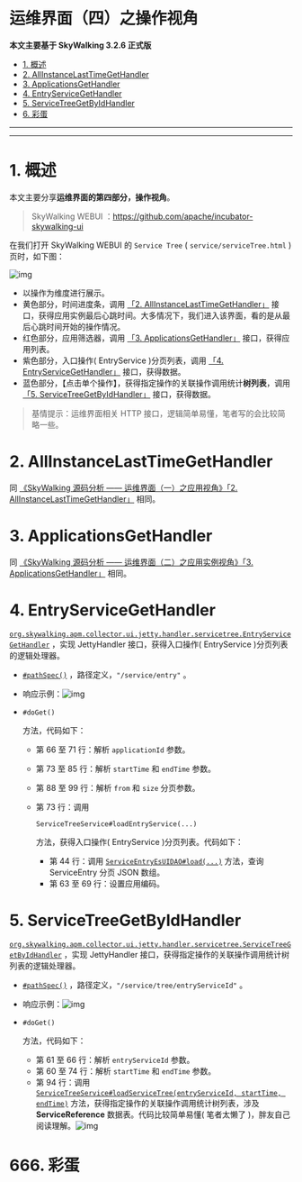# 运维界面（四）之操作视角

**本文主要基于 SkyWalking 3.2.6 正式版**

- [1. 概述](http://www.iocoder.cn/SkyWalking/ui-4-operation/)
- [2. AllInstanceLastTimeGetHandler](http://www.iocoder.cn/SkyWalking/ui-4-operation/)
- [3. ApplicationsGetHandler](http://www.iocoder.cn/SkyWalking/ui-4-operation/)
- [4. EntryServiceGetHandler](http://www.iocoder.cn/SkyWalking/ui-4-operation/)
- [5. ServiceTreeGetByIdHandler](http://www.iocoder.cn/SkyWalking/ui-4-operation/)
- [6. 彩蛋](http://www.iocoder.cn/SkyWalking/ui-4-operation/)

------

------

# 1. 概述

本文主要分享**运维界面的第四部分，操作视角**。

> SkyWalking WEBUI ：https://github.com/apache/incubator-skywalking-ui

在我们打开 SkyWalking WEBUI 的 `Service Tree` ( `service/serviceTree.html` ) 页时，如下图：

![img](https://static.iocoder.cn/images/SkyWalking/2020_11_05/01.png)

- 以操作为维度进行展示。
- 黄色部分，时间进度条，调用 [「2. AllInstanceLastTimeGetHandler」](https://www.iocoder.cn/SkyWalking/ui-4-operation/#) 接口，获得应用实例最后心跳时间。大多情况下，我们进入该界面，看的是从最后心跳时间开始的操作情况。
- 红色部分，应用筛选器，调用 [「3. ApplicationsGetHandler」](https://www.iocoder.cn/SkyWalking/ui-4-operation/#) 接口，获得应用列表。
- 紫色部分，入口操作( EntryService )分页列表，调用 [「4. EntryServiceGetHandler」](https://www.iocoder.cn/SkyWalking/ui-4-operation/#) 接口，获得数据。
- 蓝色部分，【点击单个操作】，获得指定操作的关联操作调用统计**树列表**，调用 [「5. ServiceTreeGetByIdHandler」](https://www.iocoder.cn/SkyWalking/ui-4-operation/#) 接口，获得数据。

> 基情提示：运维界面相关 HTTP 接口，逻辑简单易懂，笔者写的会比较简略一些。

# 2. AllInstanceLastTimeGetHandler

同 [《SkyWalking 源码分析 —— 运维界面（一）之应用视角》「2. AllInstanceLastTimeGetHandler」](http://www.iocoder.cn/SkyWalking/ui-1-application/?self) 相同。

# 3. ApplicationsGetHandler

同 [《SkyWalking 源码分析 —— 运维界面（二）之应用实例视角》「3. ApplicationsGetHandler」](http://www.iocoder.cn/SkyWalking/ui-2-instance/?self) 相同。

# 4. EntryServiceGetHandler

[`org.skywalking.apm.collector.ui.jetty.handler.servicetree.EntryServiceGetHandler`](https://github.com/YunaiV/skywalking/blob/3b31539e2e77baf00fafbc60ac9c30802e6c922a/apm-collector/apm-collector-ui/collector-ui-jetty-provider/src/main/java/org/skywalking/apm/collector/ui/jetty/handler/servicetree/EntryServiceGetHandler.java) ，实现 JettyHandler 接口，获得入口操作( EntryService )分页列表的逻辑处理器。

- [`#pathSpec()`](https://github.com/YunaiV/skywalking/blob/3b31539e2e77baf00fafbc60ac9c30802e6c922a/apm-collector/apm-collector-ui/collector-ui-jetty-provider/src/main/java/org/skywalking/apm/collector/ui/jetty/handler/servicetree/EntryServiceGetHandler.java#L40) ，路径定义，`"/service/entry"` 。

- 响应示例：![img](https://static.iocoder.cn/images/SkyWalking/2020_11_05/02.png)

- `#doGet()`

   

  方法，代码如下：

  - 第 66 至 71 行：解析 `applicationId` 参数。

  - 第 73 至 85 行：解析 `startTime` 和 `endTime` 参数。

  - 第 88 至 99 行：解析 `from` 和 `size` 分页参数。

  - 第 73 行：调用

     

    `ServiceTreeService#loadEntryService(...)`

     

    方法，获得入口操作( EntryService )分页列表。代码如下：

    - 第 44 行：调用 [`ServiceEntryEsUIDAO#load(...)`](https://github.com/YunaiV/skywalking/blob/3b31539e2e77baf00fafbc60ac9c30802e6c922a/apm-collector/apm-collector-storage/collector-storage-es-provider/src/main/java/org/skywalking/apm/collector/storage/es/dao/ServiceEntryEsUIDAO.java#L49) 方法，查询 ServiceEntry 分页 JSON 数组。
    - 第 63 至 69 行：设置应用编码。

# 5. ServiceTreeGetByIdHandler

[`org.skywalking.apm.collector.ui.jetty.handler.servicetree.ServiceTreeGetByIdHandler`](https://github.com/YunaiV/skywalking/blob/7e453f0e8237685b7b46ddd390afce3b76b45123/apm-collector/apm-collector-ui/collector-ui-jetty-provider/src/main/java/org/skywalking/apm/collector/ui/jetty/handler/servicetree/ServiceTreeGetByIdHandler.java) ，实现 JettyHandler 接口，获得指定操作的关联操作调用统计树列表的逻辑处理器。

- [`#pathSpec()`](https://github.com/YunaiV/skywalking/blob/7e453f0e8237685b7b46ddd390afce3b76b45123/apm-collector/apm-collector-ui/collector-ui-jetty-provider/src/main/java/org/skywalking/apm/collector/ui/jetty/handler/servicetree/ServiceTreeGetByIdHandler.java#L40) ，路径定义，`"/service/tree/entryServiceId"` 。

- 响应示例：![img](https://static.iocoder.cn/images/SkyWalking/2020_11_05/03.png)

- `#doGet()`

   

  方法，代码如下：

  - 第 61 至 66 行：解析 `entryServiceId` 参数。
  - 第 60 至 74 行：解析 `startTime` 和 `endTime` 参数。
  - 第 94 行：调用 [`ServiceTreeService#loadServiceTree(entryServiceId, startTime, endTime)`](https://github.com/YunaiV/skywalking/blob/7e453f0e8237685b7b46ddd390afce3b76b45123/apm-collector/apm-collector-ui/collector-ui-jetty-provider/src/main/java/org/skywalking/apm/collector/ui/service/ServiceTreeService.java#L74) 方法，获得指定操作的关联操作调用统计树列表，涉及 **ServiceReference** 数据表。代码比较简单易懂( 笔者太懒了 )，胖友自己阅读理解。![img](https://static.iocoder.cn/images/SkyWalking/2020_11_05/04.png)

# 666. 彩蛋